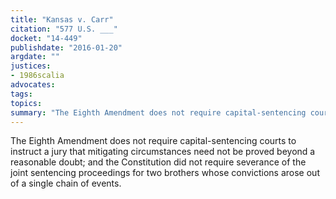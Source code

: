 ```yaml
---
title: "Kansas v. Carr"
citation: "577 U.S. ___"
docket: "14-449"
publishdate: "2016-01-20"
argdate: ""
justices:
- 1986scalia
advocates:
tags:
topics:
summary: "The Eighth Amendment does not require capital-sentencing courts to instruct a jury that mitigating circumstances need not be proved beyond a reasonable doubt; and the Constitution did not require severance of the joint sentencing proceedings for two brothers whose convictions arose out of a single chain of events."
---
```

The Eighth Amendment does not require capital-sentencing courts to instruct a jury that mitigating circumstances need not be proved beyond a reasonable doubt; and the Constitution did not require severance of the joint sentencing proceedings for two brothers whose convictions arose out of a single chain of events.

